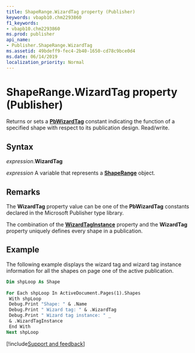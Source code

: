 ```yaml
---
title: ShapeRange.WizardTag property (Publisher)
keywords: vbapb10.chm2293860
f1_keywords:
- vbapb10.chm2293860
ms.prod: publisher
api_name:
- Publisher.ShapeRange.WizardTag
ms.assetid: 49bdeff9-fec4-2b40-1650-cd78c9bce0d4
ms.date: 06/14/2019
localization_priority: Normal
---
```



# ShapeRange.WizardTag property (Publisher)

Returns or sets a **[PbWizardTag](Publisher.PbWizardTag.md)** constant indicating the function of a specified shape with respect to its publication design. Read/write.


## Syntax

_expression_.**WizardTag**

_expression_ A variable that represents a **[ShapeRange](Publisher.ShapeRange.md)** object.


## Remarks

The **WizardTag** property value can be one of the **PbWizardTag** constants declared in the Microsoft Publisher type library.

The combination of the **[WizardTagInstance](Publisher.ShapeRange.WizardTagInstance.md)** property and the **WizardTag** property uniquely defines every shape in a publication.


## Example

The following example displays the wizard tag and wizard tag instance information for all the shapes on page one of the active publication.

```vb
Dim shpLoop As Shape 
 
For Each shpLoop In ActiveDocument.Pages(1).Shapes 
 With shpLoop 
 Debug.Print "Shape: " & .Name 
 Debug.Print " Wizard tag: " & .WizardTag 
 Debug.Print " Wizard tag instance: " _ 
 & .WizardTagInstance 
 End With 
Next shpLoop
```

[!include[Support and feedback](~/includes/feedback-boilerplate.md)]
